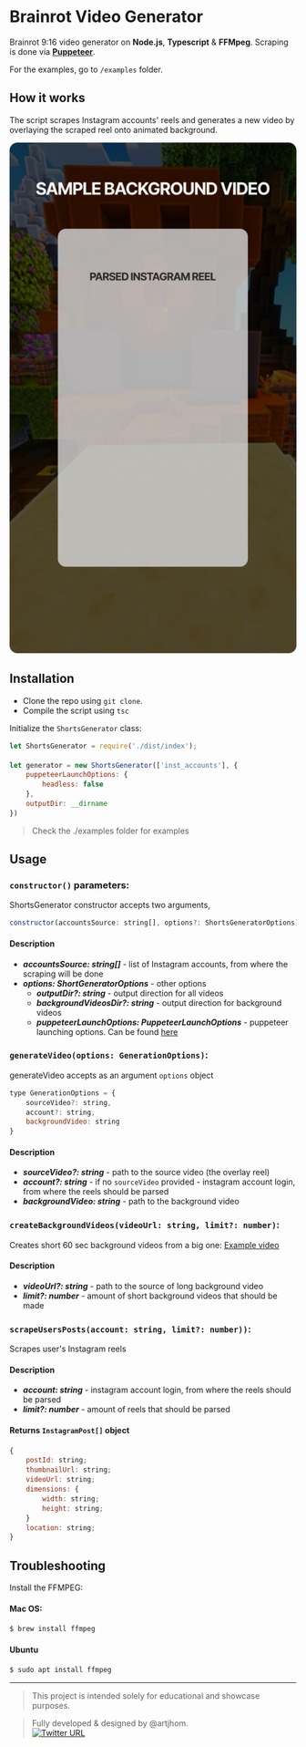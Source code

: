 # Brainrot Video Generator
Brainrot 9:16 video generator on **Node.js**, **Typescript** & **FFMpeg**.
Scraping is done via [**Puppeteer**](https://github.com/puppeteer/puppeteer).

For the examples, go to `/examples` folder.
## How it works
The script scrapes Instagram accounts' reels and generates a new video by overlaying the scraped reel onto animated background.

![Sample Short](./readme.png)

## Installation
- Clone the repo using `git clone`.
- Compile the script using `tsc`


Initialize the `ShortsGenerator` class:
```javascript
let ShortsGenerator = require('./dist/index');

let generator = new ShortsGenerator(['inst_accounts'], {
    puppeteerLaunchOptions: {
        headless: false
    },
    outputDir: __dirname
})
```
> Check the ./examples folder for examples

## Usage

### `constructor()` parameters:
ShortsGenerator constructor accepts two arguments,
```javascript
constructor(accountsSource: string[], options?: ShortsGeneratorOptions)
```
#### Description
* ***accountsSource: string[]*** - list of Instagram accounts, from where the scraping will be done
* ***options: ShortGeneratorOptions*** - other options
    * ***outputDir?: string*** - output direction for all videos
    * ***backgroundVideosDir?: string*** - output direction for background videos
    * ***puppeteerLaunchOptions: PuppeteerLaunchOptions*** - puppeteer launching options. Can be found [here](https://github.com/puppeteer/puppeteer)


### `generateVideo(options: GenerationOptions)`:
generateVideo accepts as an argument `options` object 
```javascript
type GenerationOptions = {
    sourceVideo?: string,
    account?: string,
    backgroundVideo: string
}
```
#### Description
* ***sourceVideo?: string*** - path to the source video (the overlay reel)
* ***account?: string*** - if no `sourceVideo` provided - instagram account login, from where the reels should be parsed
* ***backgroundVideo: string*** - path to the background video


### `createBackgroundVideos(videoUrl: string, limit?: number)`:
Creates short 60 sec background videos from a big one: [Example video](https://www.youtube.com/watch?v=t_r-ST06jR4) 
#### Description

* ***videoUrl?: string*** - path to the source of long background video
* ***limit?: number*** - amount of short background videos that should be made



### `scrapeUsersPosts(account: string, limit?: number))`:
Scrapes user's Instagram reels
#### Description

* ***account: string*** - instagram account login, from where the reels should be parsed 
* ***limit?: number*** - amount of reels that should be parsed

#### Returns `InstagramPost[]` object
```javascript
{
    postId: string;
    thumbnailUrl: string;
    videoUrl: string;
    dimensions: {
        width: string;
        height: string;
    }
    location: string;
}
```

## Troubleshooting
Install the FFMPEG:
#### Mac OS:
```bash
$ brew install ffmpeg
```
#### Ubuntu
```bash
$ sudo apt install ffmpeg
```



---

> This project is intended solely for educational and showcase purposes.

> Fully developed & designed by @artjhom. \
> [![Twitter URL](https://img.shields.io/twitter/url.svg?label=Follow%20artjhom&style=social&url=https%3A%2F%2Ftwitter.com%2Fartjhom)](https://twitter.com/artjhom)


